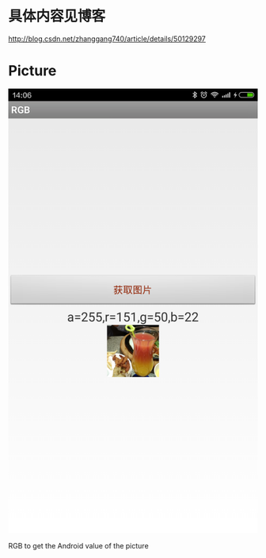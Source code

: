 # 具体内容见博客
http://blog.csdn.net/zhanggang740/article/details/50129297

# Picture

  ![pic_01](https://github.com/Jackwaiting/RGB-to-get-the-Android-value-of-the-picture/blob/zhanggang/images/获取rgb值.png)

RGB to get the Android value of the picture
